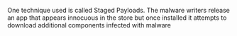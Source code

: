 One technique used is called Staged Payloads. The malware writers release an app that appears innocuous in the store but once installed it attempts to download additional components infected with malware